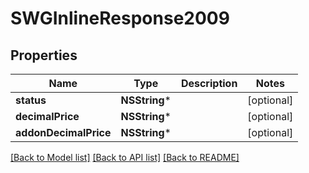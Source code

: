 # SWGInlineResponse2009

## Properties
Name | Type | Description | Notes
------------ | ------------- | ------------- | -------------
**status** | **NSString*** |  | [optional] 
**decimalPrice** | **NSString*** |  | [optional] 
**addonDecimalPrice** | **NSString*** |  | [optional] 

[[Back to Model list]](../README.md#documentation-for-models) [[Back to API list]](../README.md#documentation-for-api-endpoints) [[Back to README]](../README.md)


